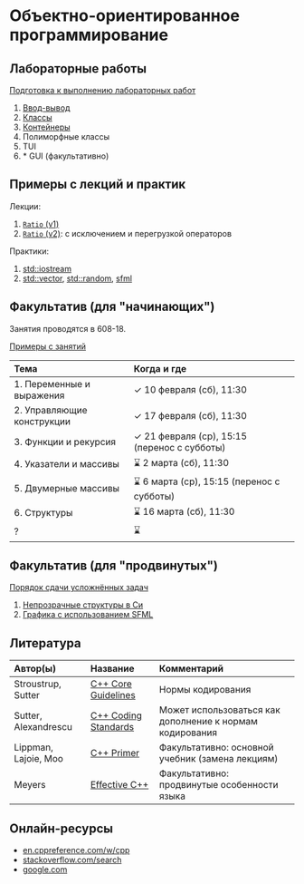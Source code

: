 # Объектно-ориентированное программирование

## Лабораторные работы

[Подготовка к выполнению лабораторных работ](base/labs/lab0-preparation.md)
1. [Ввод-вывод](base/labs/lab1-io.md)
1. [Классы](base/labs/lab2-classes.md)
1. [Контейнеры](base/labs/lab3-containers.md)
1. Полиморфные классы
1. TUI
1. \* GUI (факультативно)



## Примеры с лекций и практик

Лекции:
1. [`Ratio` (v1)](base/example1-ratio)
2. [`Ratio` (v2)](base/example2-ratio): с исключением и перегрузкой операторов

Практики:
1. [std::iostream](base/practice1-std-iostream)
1. [std::vector](base/practice2a-std-vector),
   [std::random](base/practice2b-std-random),
   [sfml](base/practice2c-sfml)



## Факультатив (для "начинающих")

Занятия проводятся в 608-18.

[Примеры с занятий](electives-beginner)

| Тема                       | Когда и где              |
| :------------------------- | :----------------------- |
| 1. Переменные и выражения  | ✓ 10 февраля (сб), 11:30 |
| 2. Управляющие конструкции | ✓ 17 февраля (сб), 11:30 |
| 3. Функции и рекурсия      | ✓ 21 февраля (ср), 15:15 (перенос с субботы) |
| 4. Указатели и массивы     | ⌛ 2 марта (сб), 11:30 |
| 5. Двумерные массивы       | ⌛ 6 марта (ср), 15:15 (перенос с субботы) |
| 6. Структуры               | ⌛ 16 марта (сб), 11:30 |
| ?                          | ⌛ |



## Факультатив (для "продвинутых")

[Порядок сдачи усложнённых задач](electives-advanced/procedure.md)
1. [Непрозрачные структуры в Си](electives-advanced/task1-c-opaque-structs.md)
1. [Графика с использованием SFML](electives-advanced/task2-sfml-graphics.md)



## Литература

| Автор(ы)             | Название                                                                                 | Комментарий                                              |
| :------------------- | :--------------------------------------------------------------------------------------- | :------------------------------------------------------- |
| Stroustrup, Sutter   | [C++ Core Guidelines](https://isocpp.github.io/CppCoreGuidelines/CppCoreGuidelines.html) | Нормы кодирования                                        |
| Sutter, Alexandrescu | [C++ Coding Standards](https://www.labirint.ru/books/512945/)                            | Может использоваться как дополнение к нормам кодирования |
| Lippman, Lajoie, Moo | [C++ Primer](https://www.labirint.ru/books/512910/)                                      | Факультативно: основной учебник (замена лекциям)         |
| Meyers               | [Effective C++](https://www.labirint.ru/authors/47004/)                                  | Факультативно: продвинутые особенности языка             |



## Онлайн-ресурсы

- [en.cppreference.com/w/cpp](https://en.cppreference.com/w/cpp)
- [stackoverflow.com/search](https://stackoverflow.com/search)
- [google.com](https://www.google.com/)
